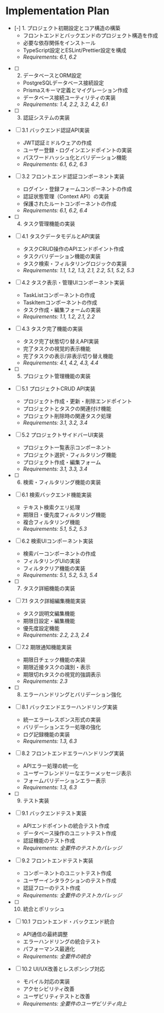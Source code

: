 # Implementation Plan

- [-] 1. プロジェクト初期設定とコア構造の構築
  - フロントエンドとバックエンドのプロジェクト構造を作成
  - 必要な依存関係をインストール
  - TypeScript設定とESLint/Prettier設定を構成
  - _Requirements: 6.1, 6.2_

- [ ] 2. データベースとORM設定
  - PostgreSQLデータベース接続設定
  - Prismaスキーマ定義とマイグレーション作成
  - データベース接続ユーティリティの実装
  - _Requirements: 1.4, 2.2, 3.2, 4.2, 6.1_

- [ ] 3. 認証システムの実装
- [ ] 3.1 バックエンド認証API実装
  - JWT認証ミドルウェアの作成
  - ユーザー登録・ログインエンドポイントの実装
  - パスワードハッシュ化とバリデーション機能
  - _Requirements: 6.1, 6.2, 6.3_

- [ ] 3.2 フロントエンド認証コンポーネント実装
  - ログイン・登録フォームコンポーネントの作成
  - 認証状態管理（Context API）の実装
  - 保護されたルートコンポーネントの作成
  - _Requirements: 6.1, 6.2, 6.4_

- [ ] 4. タスク管理機能の実装
- [ ] 4.1 タスクデータモデルとAPI実装
  - タスクCRUD操作のAPIエンドポイント作成
  - タスクバリデーション機能の実装
  - タスク検索・フィルタリングロジックの実装
  - _Requirements: 1.1, 1.2, 1.3, 2.1, 2.2, 5.1, 5.2, 5.3_

- [ ] 4.2 タスク表示・管理UIコンポーネント実装
  - TaskListコンポーネントの作成
  - TaskItemコンポーネントの作成
  - タスク作成・編集フォームの実装
  - _Requirements: 1.1, 1.2, 2.1, 2.2_

- [ ] 4.3 タスク完了機能の実装
  - タスク完了状態切り替えAPI実装
  - 完了タスクの視覚的表示機能
  - 完了タスクの表示/非表示切り替え機能
  - _Requirements: 4.1, 4.2, 4.3, 4.4_

- [ ] 5. プロジェクト管理機能の実装
- [ ] 5.1 プロジェクトCRUD API実装
  - プロジェクト作成・更新・削除エンドポイント
  - プロジェクトとタスクの関連付け機能
  - プロジェクト削除時の関連タスク処理
  - _Requirements: 3.1, 3.2, 3.4_

- [ ] 5.2 プロジェクトサイドバーUI実装
  - プロジェクト一覧表示コンポーネント
  - プロジェクト選択・フィルタリング機能
  - プロジェクト作成・編集フォーム
  - _Requirements: 3.1, 3.3, 3.4_

- [ ] 6. 検索・フィルタリング機能の実装
- [ ] 6.1 検索バックエンド機能実装
  - テキスト検索クエリ処理
  - 期限日・優先度フィルタリング機能
  - 複合フィルタリング機能
  - _Requirements: 5.1, 5.2, 5.3_

- [ ] 6.2 検索UIコンポーネント実装
  - 検索バーコンポーネントの作成
  - フィルタリングUIの実装
  - フィルタクリア機能の実装
  - _Requirements: 5.1, 5.2, 5.3, 5.4_

- [ ] 7. タスク詳細機能の実装
- [ ] 7.1 タスク詳細編集機能実装
  - タスク説明文編集機能
  - 期限日設定・編集機能
  - 優先度設定機能
  - _Requirements: 2.2, 2.3, 2.4_

- [ ] 7.2 期限通知機能実装
  - 期限日チェック機能の実装
  - 期限近接タスクの識別・表示
  - 期限切れタスクの視覚的強調表示
  - _Requirements: 2.3_

- [ ] 8. エラーハンドリングとバリデーション強化
- [ ] 8.1 バックエンドエラーハンドリング実装
  - 統一エラーレスポンス形式の実装
  - バリデーションエラー処理の強化
  - ログ記録機能の実装
  - _Requirements: 1.3, 6.3_

- [ ] 8.2 フロントエンドエラーハンドリング実装
  - APIエラー処理の統一化
  - ユーザーフレンドリーなエラーメッセージ表示
  - フォームバリデーションエラー表示
  - _Requirements: 1.3, 6.3_

- [ ] 9. テスト実装
- [ ] 9.1 バックエンドテスト実装
  - APIエンドポイントの統合テスト作成
  - データベース操作のユニットテスト作成
  - 認証機能のテスト作成
  - _Requirements: 全要件のテストカバレッジ_

- [ ] 9.2 フロントエンドテスト実装
  - コンポーネントのユニットテスト作成
  - ユーザーインタラクションのテスト作成
  - 認証フローのテスト作成
  - _Requirements: 全要件のテストカバレッジ_

- [ ] 10. 統合とポリッシュ
- [ ] 10.1 フロントエンド・バックエンド統合
  - API通信の最終調整
  - エラーハンドリングの統合テスト
  - パフォーマンス最適化
  - _Requirements: 全要件の統合_

- [ ] 10.2 UI/UX改善とレスポンシブ対応
  - モバイル対応の実装
  - アクセシビリティ改善
  - ユーザビリティテストと改善
  - _Requirements: 全要件のユーザビリティ向上_